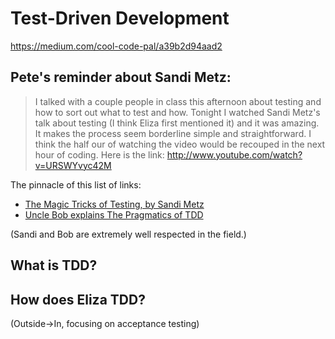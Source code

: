 # Test-Driven Development

https://medium.com/cool-code-pal/a39b2d94aad2

## Pete's reminder about Sandi Metz:

> I talked with a couple people in class this afternoon about testing and how to sort out what to test and how.  Tonight I watched Sandi Metz's talk about testing (I think Eliza first mentioned it) and it was amazing.  It makes the process seem borderline simple and straightforward.  I think the half our of watching the video would be recouped in the next hour of coding.  Here is the link:
> http://www.youtube.com/watch?v=URSWYvyc42M


The pinnacle of this list of links:

* [The Magic Tricks of Testing, by Sandi Metz](https://speakerdeck.com/skmetz/magic-tricks-of-testing-railsconf?slide=0)
* [Uncle Bob explains The Pragmatics of TDD](http://blog.8thlight.com/uncle-bob/2013/03/06/ThePragmaticsOfTDD.html)

(Sandi and Bob are extremely well respected in the field.)

## What is TDD?

## How does Eliza TDD?

(Outside->In, focusing on acceptance testing)
